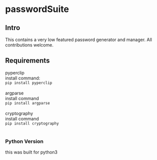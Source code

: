 # passwordSuite

## Intro
This contains a very low featured password generator and manager. All contributions welcome.


## Requirements

pyperclip<br>
install command:<br>
```pip install pyperclip```
<br><br>
argparse<br>
install command<br>
```pip install argparse```
<br><br>
cryptography<br>
install command<br>
```pip install cryptography```
<br><br>

### Python Version

this was built for python3
